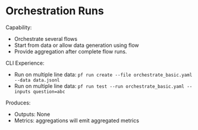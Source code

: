 # Orchestration Runs

Capability:
- Orchestrate several flows
- Start from data or allow data generation using flow
- Provide aggregation after complete flow runs.

CLI Experience:
- Run on multiple line data: `pf run create --file orchestrate_basic.yaml --data data.jsonl`
- Run on multiple line data: `pf run test --run orchestrate_basic.yaml --inputs question=abc`

Produces:
- Outputs: None
- Metrics: aggregations will emit aggregated metrics